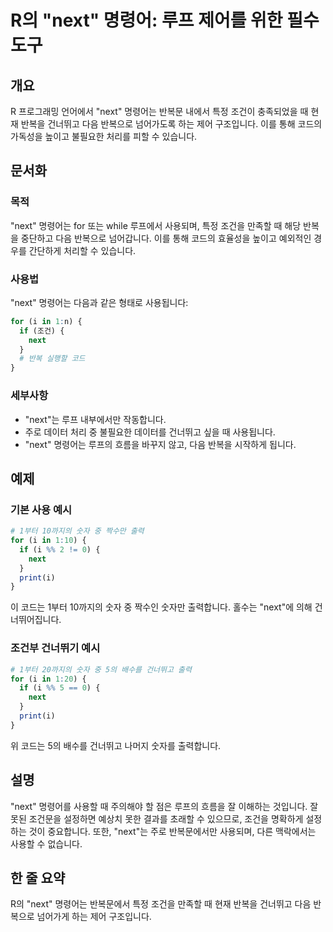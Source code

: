 <!--
Meta Description: # R의 "next" 명령어: 루프 제어를 위한 필수 도구 ## 개요 R 프로그래밍 언어에서 "next" 명령어는 반복문 내에서 특정 조건이 충족되었을 때 현재 반복을 건너뛰고 다음 반복으로 넘어가도록 하는 제어 구조입니다. 이를 통해 코드의 가독성을 높이고 불필요한 ...
Meta Keywords: next, 명령어는, 건너뛰고, 반복을, 반복으로
-->

# R의 "next" 명령어: 루프 제어를 위한 필수 도구

## 개요
R 프로그래밍 언어에서 "next" 명령어는 반복문 내에서 특정 조건이 충족되었을 때 현재 반복을 건너뛰고 다음 반복으로 넘어가도록 하는 제어 구조입니다. 이를 통해 코드의 가독성을 높이고 불필요한 처리를 피할 수 있습니다.

## 문서화

### 목적
"next" 명령어는 for 또는 while 루프에서 사용되며, 특정 조건을 만족할 때 해당 반복을 중단하고 다음 반복으로 넘어갑니다. 이를 통해 코드의 효율성을 높이고 예외적인 경우를 간단하게 처리할 수 있습니다.

### 사용법
"next" 명령어는 다음과 같은 형태로 사용됩니다:

```r
for (i in 1:n) {
  if (조건) {
    next
  }
  # 반복 실행할 코드
}
```

### 세부사항
- "next"는 루프 내부에서만 작동합니다.
- 주로 데이터 처리 중 불필요한 데이터를 건너뛰고 싶을 때 사용됩니다.
- "next" 명령어는 루프의 흐름을 바꾸지 않고, 다음 반복을 시작하게 됩니다.

## 예제

### 기본 사용 예시
```r
# 1부터 10까지의 숫자 중 짝수만 출력
for (i in 1:10) {
  if (i %% 2 != 0) {
    next
  }
  print(i)
}
```

이 코드는 1부터 10까지의 숫자 중 짝수인 숫자만 출력합니다. 홀수는 "next"에 의해 건너뛰어집니다.

### 조건부 건너뛰기 예시
```r
# 1부터 20까지의 숫자 중 5의 배수를 건너뛰고 출력
for (i in 1:20) {
  if (i %% 5 == 0) {
    next
  }
  print(i)
}
```

위 코드는 5의 배수를 건너뛰고 나머지 숫자를 출력합니다.

## 설명
"next" 명령어를 사용할 때 주의해야 할 점은 루프의 흐름을 잘 이해하는 것입니다. 잘못된 조건문을 설정하면 예상치 못한 결과를 초래할 수 있으므로, 조건을 명확하게 설정하는 것이 중요합니다. 또한, "next"는 주로 반복문에서만 사용되며, 다른 맥락에서는 사용할 수 없습니다.

## 한 줄 요약
R의 "next" 명령어는 반복문에서 특정 조건을 만족할 때 현재 반복을 건너뛰고 다음 반복으로 넘어가게 하는 제어 구조입니다.
